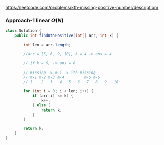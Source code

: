 https://leetcode.com/problems/kth-missing-positive-number/description/


### Approach-1 linear $O(N)$ 

```java
class Solution {
    public int findKthPositive(int[] arr, int k) {

        int len = arr.length;

        //arr = [5, 6, 9, 10], k = 4 -> ans = 4  

        // if k = 6, -> ans = 8
        
        // missing -> m-i -> ith missing 
        // m-1 m-2 m-3 m-4         m-5 m-6
        // 1    2   3   4   5   6   7   8   9   10

        for (int i = 0; i < len; i++) {
            if (arr[i] <= k) {
                k++;
            } else {
                return k;
            }
        }

        return k;
    }
}
```